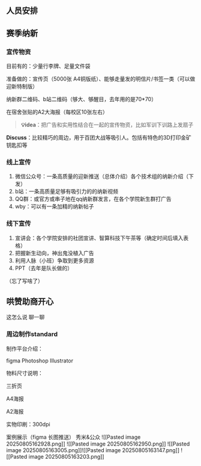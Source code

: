 ## 人员安排


## 赛季纳新 
### 宣传物资

目前有的：少量行李牌、足量文件袋

准备做的：宣传页（5000张 A4铜版纸）、能够走量发的明信片/书签一类（可以做迎新特制版）

纳新群二维码、b站二维码（够大、够醒目，去年用的是70\*70）

在宿舍张贴的A2大海报（每校区10张左右）

> **💡idea**：把广告和实用性结合在一起的宣传物资，比如军训下训路上发扇子

**Discuss**：比较精巧的周边，用于百团大战等吸引人。包括有特色的3D打印金矿钥匙扣等

### 线上宣传

1. 微信公众号：一条高质量的迎新推送（总体介绍）各个技术组的纳新介绍（下发）
2. b站：一条高质量足够有吸引力的的纳新视频
3. QQ群：或官方或串子地在qq纳新群发言，在各个学院新生群打广告
4. wby：可以有一条加精的纳新帖子

### 线下宣传

1. 宣讲会：各个学院安排的社团宣讲、智算科技下午茶等（确定时间后填入表格）
2. 把握新生动向，神出鬼没植入广告
3. 利用人脉（小班）争取到更多资源
4. PPT（去年是队长做的）


（忘了写啥了）



## 哄赞助商开心

这怎么说 聊一聊



### 周边制作standard

制作平台介绍：

figma Photoshop Illustrator

物料尺寸说明：

三折页

A4海报

A2海报

实物印刷：300dpi


案例展示（figma 长图推送）
秀米&公众
![[Pasted image 20250805162928.png]]
![[Pasted image 20250805162950.png]]
![[Pasted image 20250805163005.png]]![[Pasted image 20250805163147.png]]
![[Pasted image 20250805163203.png]]